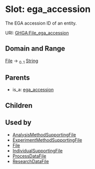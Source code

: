
# Slot: ega_accession


The EGA accession ID of an entity.

URI: [GHGA:File_ega_accession](https://w3id.org/GHGA/File_ega_accession)


## Domain and Range

[File](File.md) &#8594;  <sub>0..1</sub> [String](types/String.md)

## Parents

 *  is_a: [ega_accession](ega_accession.md)

## Children


## Used by

 * [AnalysisMethodSupportingFile](AnalysisMethodSupportingFile.md)
 * [ExperimentMethodSupportingFile](ExperimentMethodSupportingFile.md)
 * [File](File.md)
 * [IndividualSupportingFile](IndividualSupportingFile.md)
 * [ProcessDataFile](ProcessDataFile.md)
 * [ResearchDataFile](ResearchDataFile.md)
